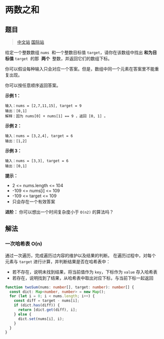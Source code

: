 # 两数之和

## 题目

> [中文站](https://leetcode-cn.com/problems/two-sum/description/) [国际站](https://leetcode.com/problems/two-sum/description/)

给定一个整数数组 `nums`  和一个整数目标值 `target`，请你在该数组中找出 **和为目标值** `target`  的那  **两个**  整数，并返回它们的数组下标。

你可以假设每种输入只会对应一个答案。但是，数组中同一个元素在答案里不能重复出现。

你可以按任意顺序返回答案。

**示例 1：**

```
输入：nums = [2,7,11,15], target = 9
输出：[0,1]
解释：因为 nums[0] + nums[1] == 9 ，返回 [0, 1] 。
```

**示例 2：**

```
输入：nums = [3,2,4], target = 6
输出：[1,2]
```

**示例 3：**

```
输入：nums = [3,3], target = 6
输出：[0,1]
```

**提示：**

- 2 <= nums.length <= 104
- -109 <= nums[i] <= 109
- -109 <= target <= 109
- 只会存在一个有效答案

**进阶：** 你可以想出一个时间复杂度小于 `O(n2)` 的算法吗？

## 解法

### 一次哈希表 O(n)

通过一次遍历，完成遍历过内容的维护以及结果的判断。
在遍历过程中，对每个元素与 `target` 进行计算，并判断结果是否在哈希表中：

- 若不存在，说明未找到结果，将当前值作为 `key`，下标作为 `value` 存入哈希表
- 若存在，说明找到了结果，从哈希表中取出对应下标，与当前下标一起返回

```typescript
function twoSum(nums: number[], target: number): number[] {
  const dict: Map<number, number> = new Map();
  for (let i = 0; i < nums.length; i++) {
    const diff = target - nums[i];
    if (dict.has(diff)) {
      return [dict.get(diff), i];
    } else {
      dict.set(nums[i], i);
    }
  }
}
```

